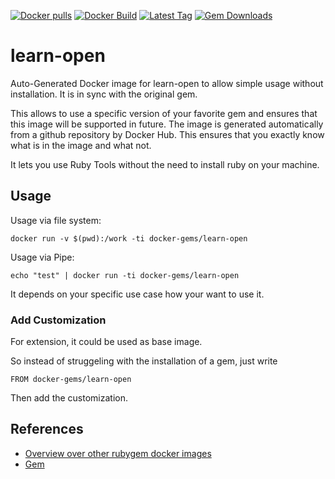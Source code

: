 [![Docker pulls](https://img.shields.io/docker/pulls/rubygem/learn-open.svg)](https://hub.docker.com/r/rubygem/learn-open/)
[![Docker Build](https://img.shields.io/docker/automated/rubygem/learn-open.svg)](https://hub.docker.com/r/rubygem/learn-open/)
[![Latest Tag](https://img.shields.io/github/tag/docker-rubygem/learn-open.svg)](https://hub.docker.com/r/rubygem/learn-open/)
[![Gem Downloads](https://img.shields.io/gem/dt/learn-open.svg)](https://rubygems.org/gems/learn-open/)
# learn-open

Auto-Generated Docker image for learn-open to allow simple usage without installation.
It is in sync with the original gem.

This allows to use a specific version of your favorite gem and ensures that this image will be supported in future.
The image is generated automatically from a github repository by Docker Hub.
This ensures that you exactly know what is in the image and what not.

It lets you use Ruby Tools without the need to install ruby on your machine.

## Usage

Usage via file system:

`docker run -v $(pwd):/work -ti docker-gems/learn-open`

Usage via Pipe:

`echo "test" | docker run -ti docker-gems/learn-open`

It depends on your specific use case how your want to use it.

### Add Customization

For extension, it could be used as base image.

So instead of struggeling with the installation of a gem, just write

`FROM docker-gems/learn-open`

Then add the customization.

## References

 - [Overview over other rubygem docker images](https://github.com/thinkbot/docker-rubygem)
 - [Gem](https://rubygems.org/gems/learn-open/)
